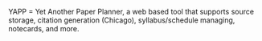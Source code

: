 YAPP = Yet Another Paper Planner, a web based tool that supports source storage, citation generation (Chicago), syllabus/schedule managing, notecards, and more.

